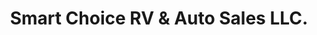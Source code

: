 ---
title: "Smart Choice RV & Auto Sales LLC."
url: /peoria/smart-choice-rv-and-auto-sales-llc/
shop: car
---